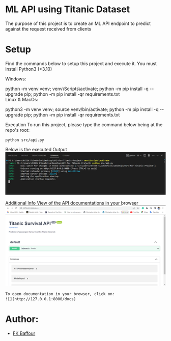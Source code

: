 # ML API using Titanic Dataset
The purpose of this project is to create an ML API endpoint to predict against the request received from clients

# Setup
Find the commands below to setup this project and execute it. You must install Python3 (<3.10)

Windows:

  python -m venv venv; venv\Scripts\activate; python -m pip install -q --upgrade pip; python -m pip install -qr requirements.txt  
Linux & MacOs:

  python3 -m venv venv; source venv/bin/activate; python -m pip install -q --upgrade pip; python -m pip install -qr requirements.txt  

Execution
To run this project, please type the command below being at the repo's root:

    python src/api.py

  Below is the executed Output
    ![](./screenshots/execute.png)

Additional Info
    View of the API documentations in your browser
    ![](./screenshots/docs.png)

    To open documentation in your browser, click on:
    ![](http://127.0.0.1:8000/docs)

# Author:
- [FK Baffour](https://www.linkedin.com/in/frank-kyei-baffour-403b60100/)